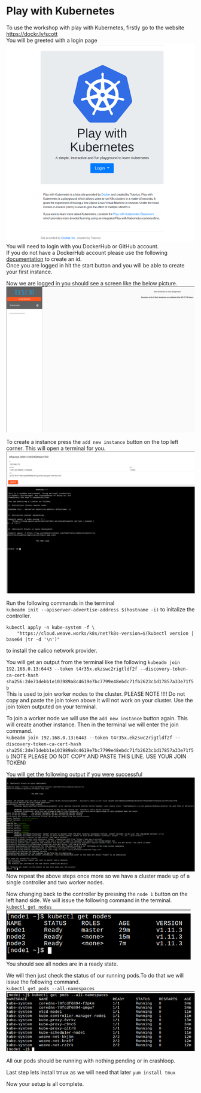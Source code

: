 # Play with Kubernetes

To use the workshop with play with Kubernetes, firstly go to the website https://dockr.ly/scott   
You will be greeted with a login page  
![login](images/play-with-k8s/login.png)  
You will need to login with you DockerHub or GitHub account.   
If you do not have a DockerHub account please use the following [documentation](https://docs.docker.com/docker-id/) to create an id.  
Once you are logged in hit the start button and you will be able to create your first instance.  

Now we are logged in you should see a screen like the below picture.  
![console](images/play-with-k8s/console.png)  

To create a instance press the `add new instance` button on the top left corner. This will open a terminal for you.  
![terminal](images/play-with-k8s/terminal.png)  

Run the following commands in the terminal  
`kubeadm init --apiserver-advertise-address $(hostname -i)` to initalize the controller.

```
kubectl apply -n kube-system -f \
    "https://cloud.weave.works/k8s/net?k8s-version=$(kubectl version | base64 |tr -d '\n')"
```
to install the calico network provider.  

You will get an output from the terminal like the following `kubeadm join 192.168.0.13:6443 --token t4r35x.ekzswc2rigtldf2f --discovery-token-ca-cert-hash sha256:2de71debb1e103989a8c4619e7bc7799e48ebdc71fb2623c1d17857a33e71f5b`  
This is used to join worker nodes to the cluster. PLEASE NOTE !!!! Do not copy and paste the join token above it will not work on your cluster. Use the join token outputed on your terminal.  


To join a worker node we will use the `add new instance` button again. This will create another instance. Then in the terminal we will enter the join command.  
`kubeadm join 192.168.0.13:6443 --token t4r35x.ekzswc2rigtldf2f --discovery-token-ca-cert-hash sha256:2de71debb1e103989a8c4619e7bc7799e48ebdc71fb2623c1d17857a33e71f5b` (NOTE PLEASE DO NOT COPY AND PASTE THIS LINE. USE YOUR JOIN TOKEN)  

You will get the following output if you were successful 
![join](images/play-with-k8s/join.png)  
Now repeat the above steps once more so we have a cluster made up of a single controller and two worker nodes.  


Now changing back to the controller by pressing the `node 1` button on the left hand side. We will issue the following command in the terminal.  
`kubectl get nodes`  
![get-nodes](images/play-with-k8s/get-nodes.png)  
You should see all nodes are in a ready state.  

We will then just check the status of our running pods.To do that we will issue the following command.  
`kubectl get pods --all-namespaces`  
![get-pods](images/play-with-k8s/get-pods.png)  

All our pods should be running with nothing pending or in crashloop.

Last step lets install tmux as we will need that later
`yum install tmux`

Now your setup is all complete.
